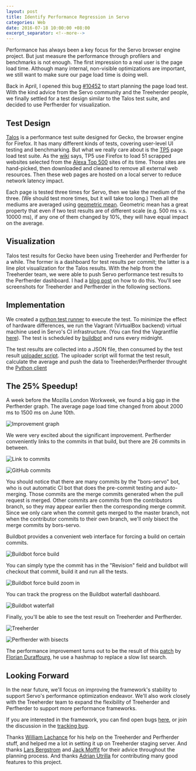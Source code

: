 ```yaml
---
layout: post
title: Identify Performance Regression in Servo
categories: Web
date: 2016-07-18 10:00:00 +08:00
excerpt_separator: <!--more-->
---
```


Performance has always been a key focus for the Servo browser engine project. But just measure the performance through profilers and benchmarks is not enough. The first impression to a real user is the page load time. Although many internal, non-visible optimizations are important, we still want to make sure our page load time is doing well.

Back in April, I opened this bug [#10452](https://github.com/servo/servo/issues/10452) to start planning the page load test. With the kind advice from the Servo community and the Treeherder people, we finally settled for a test design similar to the Talos test suite, and decided to use Perfherder for visualization.

<!--more-->

## Test Design
[Talos](https://wiki.mozilla.org/Buildbot/Talos) is a performance test suite designed for Gecko, the browser engine for Firefox. It has many different kinds of tests, covering user-level UI testing and benchmarking. But what we really care about is the [TP5](https://wiki.mozilla.org/Buildbot/Talos/Tests#tp5) page load test suite. As the [wiki](https://wiki.mozilla.org/Buildbot/Talos/Tests#tp5) says, TP5 use Firefox to load 51 scrapped websites selected from the [Alexa Top 500](http://www.alexa.com/topsites) sites of its time. Those sites are hand-picked, then downloaded and cleaned to remove all external web resources. Then these web pages are hosted on a local server to reduce network latency impact.

Each page is tested three times for Servo, then we take the medium of the three. (We should test more times, but it will take too long.) Then all the mediums are averaged using [geometric mean](https://en.wikipedia.org/wiki/Geometric_mean). Geometric mean has a great property that even if two test results are of different scale (e.g. 500 ms v.s. 10000 ms), if any one of them changed by 10%, they will have equal impact on the average.

## Visualization

Talos test results for Gecko have been using Treeherder and Perfherder for a while. The former is a dashboard for test results per commit; the latter is a line plot visualization for the Talos results. With the help from the Treeherder team, we were able to push Servo performance test results to the Perfherder dashboard. I had a [blog post](http://shinglyu.github.io/web/2016/05/07/visualizing_performance_data_on_perfherder.html) on how to do this. You'll see screenshots for Treeherder and Perfherder in the following sections.

## Implementation

We created a [python test runner](https://github.com/shinglyu/servo-perf/blob/master/runner.py) to execute the test. To minimize the effect of hardware differences, we run the Vagrant (VirtualBox backend) virtual machine used in Servo's CI infrastructure. (You can find the Vagrantfile [here](https://github.com/servo/saltfs/blob/master/Vagrantfile)). The test is scheduled by [buildbot](http://buildbot.net/) and runs every midnight.

The test results are collected into a JSON file, then consumed by the test result [uploader script](https://github.com/shinglyu/servo-perf/blob/master/submit_to_perfherder.py). The uploader script will format the test result, calculate the average and push the data to Treeherder/Perfherder throught the [Python client](http://treeherder.readthedocs.io/submitting_data.html)

## The 25% Speedup!

A week before the Mozilla London Workweek, we found a big gap in the Perfherder graph. The average page load time changed from about 2000 ms to 1500 ms on June 10th. 

![Improvement graph]({{site_url}}/blog_assets/servo-perf/drop_graph.png)

We were very excited about the significant improvement. Perfherder conveniently links to the commits in that build, but there are 26 commits in between. 

![Link to commits]({{site_url}}/blog_assets/servo-perf/drop_graph_commits.png)

![GitHub commits]({{site_url}}/blog_assets/servo-perf/commits_full.png)

You should notice that there are many commits by the "bors-servo" bot, who is out automatic CI bot that does the pre-commit testing and auto-merging. Those commits are the merge commits generated when the pull request is merged. Other commits are commits from the contributors branch, so they may appear earlier then the corresponding merge commit. Since we only care when the commit gets merged to the master branch, not when the contributor commits to their own branch, we'll only bisect the merge commits by bors-servo.

Buildbot provides a convenient web interface for forcing a build on certain commits. 

![Buildbot force build]({{site_url}}/blog_assets/servo-perf/buildbot_force.png)

You can simply type the commit has in the "Revision" field and buildbot will checkout that commit, build it and run all the tests.

![Buildbot force build zoom in]({{site_url}}/blog_assets/servo-perf/force_zoom.png)

You can track the progress on the Buildbot waterfall dashboard.

![Buildbot waterfall]({{site_url}}/blog_assets/servo-perf/buildbot_waterfall.png)

Finally, you'll be able to see the test result on Treeherder and Perfherder.

![Treeherder]({{site_url}}/blog_assets/servo-perf/treeherder.png)

![Perfherder with bisects]({{site_url}}/blog_assets/servo-perf/bisect_data.png)

The performance improvement turns out to be the result of this [patch](https://github.com/servo/servo/pull/11513) by [Florian Duraffourg](https://github.com/fduraffourg), he use a hashmap to replace a slow list search.

## Looking Forward

In the near future, we'll focus on improving the framework's stability to support Servo's performance optimization endeavor. We'll also work closely with the Treeherder team to expand the flexibility of Treeherder and Perfherder to support more performance frameworks. 

If you are interested in the framework, you can find open bugs [here](https://github.com/shinglyu/servo-perf/issues), or join the discussion in the [tracking bug](https://github.com/servo/servo/issues/10452).

Thanks [William Lachance](https://github.com/wlach) for his help on the Treeherder and Perfherder stuff, and helped me a lot in setting it up on Treeherder staging server. And thanks [Lars Bergstrom](https://github.com/larsbergstrom) and [Jack Moffit](https://github.com/metajack) for their advice throughout the planning process. And thanks [Adrian Utrilla](https://github.com/autrilla) for contributing many good features to this project.
